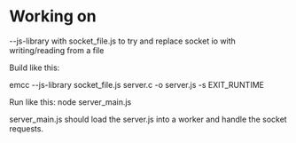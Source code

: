 # Working on

--js-library with socket_file.js to try and replace socket io with writing/reading from a file

Build like this:

emcc --js-library socket_file.js server.c -o server.js -s EXIT_RUNTIME

Run like this:
node server_main.js

server_main.js should load the server.js into a worker and handle the socket requests.


